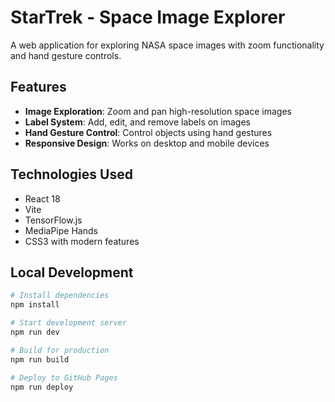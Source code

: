 # StarTrek - Space Image Explorer

A web application for exploring NASA space images with zoom functionality and hand gesture controls.

## Features

- **Image Exploration**: Zoom and pan high-resolution space images
- **Label System**: Add, edit, and remove labels on images
- **Hand Gesture Control**: Control objects using hand gestures
- **Responsive Design**: Works on desktop and mobile devices

## Technologies Used

- React 18
- Vite
- TensorFlow.js
- MediaPipe Hands
- CSS3 with modern features


## Local Development

```bash
# Install dependencies
npm install

# Start development server
npm run dev

# Build for production
npm run build

# Deploy to GitHub Pages
npm run deploy
